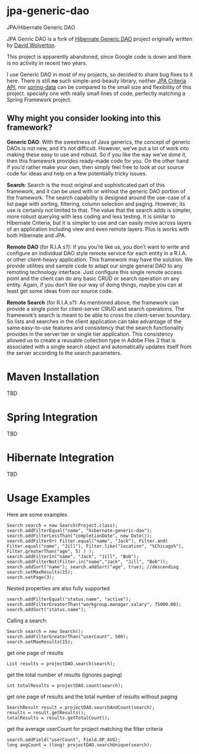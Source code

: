 # jpa-generic-dao

JPA/Hibernate Generic DAO

JPA Genric DAO is a fork of [Hibernate Generic DAO](https://code.google.com/p/hibernate-generic-dao/) 
project originally written by [David Wolverton](http://stackoverflow.com/users/2120576/david-wolverton).

This project is apparently abandoned, since Google code is down and there is no activity in recent two years.

I use Generic DAO in most of my projects, so decided to share bug fixes to it here. There is still **no** such simple-and-beauty library,
neither [JPA Criteria API](https://docs.oracle.com/javaee/6/tutorial/doc/gjitv.html),
nor [spring-data](http://projects.spring.io/spring-data/) can be compared to the small size and flexibility of this project.
specially one with really small lines of code, perfectly matching a Spring Framework project.


## Why might you consider looking into this framework?

**Generic DAO**: With the sweetness of Java generics, the concept of generic DAOs is not new, and it’s not difficult.
However, we’ve put a lot of work into making these easy to use and robust. So if you like the way we’ve done it, then this
framework provides ready-made code for you. On the other hand if you’d rather make your own, then simply feel free to look 
at our source code for ideas and help on a few potentially tricky issues.

**Search**: Search is the most original and sophisticated part of this framework, and it can be used with or without the 
generic DAO portion of the framework. The search capability is designed around the use-case of a list page with sorting, 
filtering, column selection and paging. However, its use is certainly not limited to that. The value that the search adds 
is simpler, more robust querying with less coding and less testing. It is similar to Hibernate Criteria, but it is simpler 
to use and can easily move across layers of an application including view and even remote layers. Plus is works with both Hibernate and JPA.

**Remote DAO** (for R.I.A.s?): If you you’re like us, you don’t want to write and configure an individual DAO style remote 
service for each entity in a R.I.A. or other client-heavy application. This framework may have the solution. 
We provide utilities and sample code to adapt our single general DAO to any remoting technology interface. 
Just configure this single remote access point and the client can do any basic CRUD or search operation on any entity. 
Again, if you don’t like our way of doing things, maybe you can at least get some ideas from our source code.

**Remote Search** (for R.I.A.s?): As mentioned above, the framework can provide a single point for client-server CRUD and search operations. The framework’s search is meant to be able to cross the client-server boundary. So lists and searches in the client application can take advantage of the same easy-to-use features and consistency that the search functionality provides in the server tier or single tier application. This consistency allowed us to create a reusable collection type in Adobe Flex 3 that is associated with a single search object and automatically updates itself from the server according to the search parameters.

# Maven Installation

TBD

# Spring Integration

TBD

# Hibernate Integration

TBD

# Usage Examples

Here are some examples

    Search search = new Search(Project.class);
    search.addFilterEqual("name", "hibernate-generic-dao");
    search.addFilterLessThan("completionDate", new Date());
    search.addFilterOr( Filter.equal("name", "Jack"), Filter.and( Filter.equal("name", "Jill"), Filter.like("location", "%Chicago%"), Filter.greaterThan("age", 5) ) );
    search.addFilterIn("name", "Jack", "Jill", "Bob");
    search.addFilterNot(Filter.in("name","Jack", "Jill", "Bob"));
    search.addSort("name"); search.addSort("age", true); //descending
    search.setMaxResults(15);
    search.setPage(3);

Nested properties are also fully supported

    search.addFilterEqual("status.name", "active");
    search.addFilterGreaterThan("workgroup.manager.salary", 75000.00);
    search.addSort("status.name"); ```

Calling a search:

    Search search = new Search();
    search.addFilterGreaterThan("userCount", 500);
    search.setMaxResults(15);

get one page of results

    List results = projectDAO.search(search);

get the total number of results (ignores paging)

    int totalResults = projectDAO.count(search);

get one page of results and the total number of results without paging

    SearchResult result = projectDAO.searchAndCount(search);
    results = result.getResults();
    totalResults = results.getTotalCount();

get the average userCount for project matching the filter criteria

    search.addField("userCount", Field.OP_AVG);
    long avgCount = (long) projectDAO.searchUnique(search);

